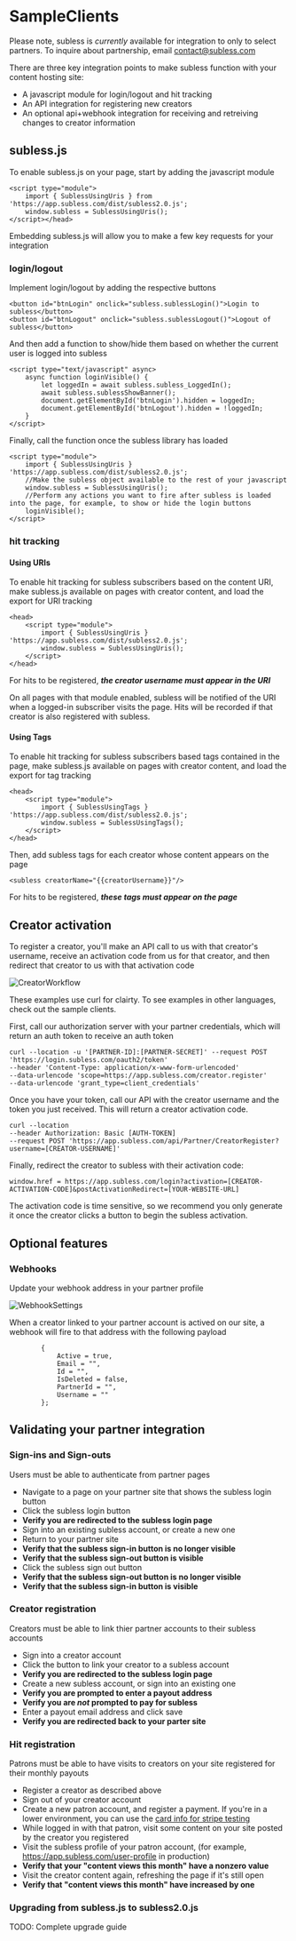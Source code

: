 # SampleClients

Please note, subless is *currently* available for integration to only to select partners. To inquire about partnership, email contact@subless.com

There are three key integration points to make subless function with your content hosting site: 
* A javascript module for login/logout and hit tracking
* An API integration for registering new creators
* An optional api+webhook integration for receiving and retreiving changes to creator information

## subless.js
To enable subless.js on your page, start by adding the javascript module

    <script type="module">
        import { SublessUsingUris } from 'https://app.subless.com/dist/subless2.0.js';
        window.subless = SublessUsingUris();
    </script></head>

Embedding subless.js will allow you to make a few key requests for your integration

### login/logout
Implement login/logout by adding the respective buttons

    <button id="btnLogin" onclick="subless.sublessLogin()">Login to subless</button>
    <button id="btnLogout" onclick="subless.sublessLogout()">Logout of subless</button>

And then add a function to show/hide them based on whether the current user is logged into subless

    <script type="text/javascript" async>
        async function loginVisible() {
            let loggedIn = await subless.subless_LoggedIn();
            await subless.sublessShowBanner();
            document.getElementById('btnLogin').hidden = loggedIn;
            document.getElementById('btnLogout').hidden = !loggedIn;
        }
    </script>

Finally, call the function once the subless library has loaded

    <script type="module">
        import { SublessUsingUris } 'https://app.subless.com/dist/subless2.0.js';
        //Make the subless object available to the rest of your javascript
        window.subless = SublessUsingUris();
        //Perform any actions you want to fire after subless is loaded into the page, for example, to show or hide the login buttons
        loginVisible();
    </script>

### hit tracking

#### Using URIs
To enable hit tracking for subless subscribers based on the content URI, make subless.js available on pages with creator content, 
and load the export for URI tracking

    <head>
        <script type="module">
            import { SublessUsingUris } 'https://app.subless.com/dist/subless2.0.js';
            window.subless = SublessUsingUris();
        </script>
    </head>

For hits to be registered, ***the creator username must appear in the URI***

On all pages with that module enabled, subless will be notified of the URI when a logged-in subscriber visits the page. Hits will be recorded if that creator is also registered with subless.

#### Using Tags
To enable hit tracking for subless subscribers based tags contained in the page, make subless.js available on pages with creator content, 
and load the export for tag tracking

    <head>
        <script type="module">
            import { SublessUsingTags } 'https://app.subless.com/dist/subless2.0.js';
            window.subless = SublessUsingTags();
        </script>
    </head>

Then, add subless tags for each creator whose content appears on the page
    
    <subless creatorName="{{creatorUsername}}"/>

For hits to be registered, ***these tags must appear on the page***

## Creator activation
To register a creator, you'll make an API call to us with that creator's username, receive an activation code from us for that creator, and then redirect that creator to us with that activation code

![CreatorWorkflow](./sublessCreatorRegistration.png)

These examples use curl for clairty. To see examples in other languages, check out the sample clients.

First, call our authorization server with your partner credentials, which will return an auth token to receive an auth token

    curl --location -u '[PARTNER-ID]:[PARTNER-SECRET]' --request POST 'https://login.subless.com/oauth2/token' 
    --header 'Content-Type: application/x-www-form-urlencoded' 
    --data-urlencode 'scope=https://app.subless.com/creator.register' 
    --data-urlencode 'grant_type=client_credentials'

Once you have your token, call our API with the creator username and the token you just received. This will return a creator activation code.

    curl --location 
    --header Authorization: Basic [AUTH-TOKEN]
    --request POST 'https://app.subless.com/api/Partner/CreatorRegister?username=[CREATOR-USERNAME]' 

Finally, redirect the creator to subless with their activation code:

    window.href = https://app.subless.com/login?activation=[CREATOR-ACTIVATION-CODE]&postActivationRedirect=[YOUR-WEBSITE-URL]

The activation code is time sensitive, so we recommend you only generate it once the creator clicks a button to begin the subless activation.



## Optional features

### Webhooks
Update your webhook address in your partner profile

![WebhookSettings](./webhook.png)

When a creator linked to your partner account is actived on our site, a webhook will fire to that address with the following payload

            {
                Active = true,
                Email = "",
                Id = "",
                IsDeleted = false,
                PartnerId = "",
                Username = ""
            };


## Validating your partner integration

### Sign-ins and Sign-outs
Users must be able to authenticate from partner pages
* Navigate to a page on your partner site that shows the subless login button
* Click the subless login button
* **Verify you are redirected to the subless login page**
* Sign into an existing subless account, or create a new one
* Return to your partner site
* **Verify that the subless sign-in button is no longer visible**
* **Verify that the subless sign-out button is visible**
* Click the subless sign out button
* **Verify that the subless sign-out button is no longer visible**
* **Verify that the subless sign-in button is visible**

### Creator registration
Creators must be able to link thier partner accounts to their subless accounts
* Sign into a creator account
* Click the button to link your creator to a subless account
* **Verify you are redirected to the subless login page**
* Create a new subless account, or sign into an existing one
* **Verify you are prompted to enter a payout address**
* **Verify you are *not* prompted to pay for subless**
* Enter a payout email address and click save
* **Verify you are redirected back to your parter site**


### Hit registration
Patrons must be able to have visits to creators on your site registered for their monthly payouts
* Register a creator as described above
* Sign out of your creator account
* Create a new patron account, and register a payment. If you're in a lower environment, you can use the [card info for stripe testing](https://stripe.com/docs/testing#testing-interactively)
* While logged in with that patron, visit some content on your site posted by the creator you registered
* Visit the subless profile of your patron account, (for example, https://app.subless.com/user-profile in production)
* **Verify that your "content views this month" have a nonzero value**
* Visit the creator content again, refreshing the page if it's still open
* **Verify that "content views this month" have increased by one**


### Upgrading from subless.js to subless2.0.js

 TODO: Complete upgrade guide